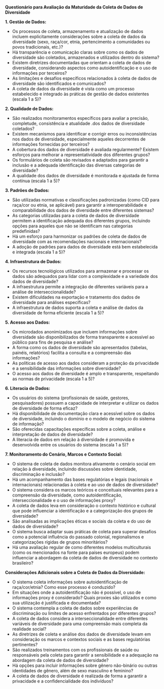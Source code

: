 **Questionário para Avaliação da Maturidade da Coleta de Dados de Diversidade**

**1\. Gestão de Dados:**

* Os processos de coleta, armazenamento e atualização de dados incluem explicitamente considerações sobre a coleta de dados da diversidade (sexo, raça/cor, etnia, pertencimento a comunidades ou povos tradicionais, etc.)?  
* Há transparência e comunicação claras sobre como os dados de diversidade são coletados, armazenados e utilizados dentro do sistema?  
* Existem diretrizes documentadas que orientam a coleta de dados de diversidade, considerando aspectos como autoidentificação e o uso de informações por terceiros?  
* As limitações e desafios específicos relacionados à coleta de dados de diversidade são identificados e comunicados?  
* A coleta de dados da diversidade é vista como um processo estabelecido e integrado às práticas de gestão de dados existentes (escala 1 a 5)?

**2\. Qualidade de Dados:**

* São realizados monitoramentos específicos para avaliar a precisão, completude, consistência e atualidade .dos dados de diversidade coletados?  
* Existem mecanismos para identificar e corrigir erros ou inconsistências nos dados de diversidade, especialmente aqueles decorrentes de informações fornecidas por terceiros?  
* A cobertura dos dados de diversidade é avaliada regularmente? Existem esforços para melhorar a representatividade dos diferentes grupos?  
* Os formulários de coleta são revisados e adaptados para garantir a inclusão e a adequada identificação das diversas categorias de diversidade?  
* A qualidade dos dados de diversidade é monitorada e ajustada de forma contínua (escala 1 a 5)?

**3\. Padrões de Dados:**

* São utilizadas normativas e classificações padronizadas (como CID para raça/cor ou etnia, se aplicável) para garantir a interoperabilidade e comparabilidade dos dados de diversidade entre diferentes sistemas?  
* As categorias utilizadas para a coleta de dados de diversidade permitem a identificação adequada dos diferentes grupos, incluindo opções para aqueles que não se identificam nas categorias predefinidas?  
* Há um esforço para harmonizar os padrões de coleta de dados de diversidade com as recomendações nacionais e internacionais?  
* A adoção de padrões para dados de diversidade está bem estabelecida e integrada (escala 1 a 5)?

**4\. Infraestrutura de Dados:**

* Os recursos tecnológicos utilizados para armazenar e processar os dados são adequados para lidar com a complexidade e a variedade dos dados de diversidade?  
* A infraestrutura permite a integração de diferentes variáveis para a análise de interseccionalidade?  
* Existem dificuldades na exportação e tratamento dos dados de diversidade para análises específicas?  
* A infraestrutura de dados suporta a coleta e análise de dados da diversidade de forma eficiente (escala 1 a 5)?

**5\. Acesso aos Dados:**

* Os microdados anonimizados que incluem informações sobre diversidade são disponibilizados de forma transparente e acessível ao público para fins de pesquisa e análise?  
* A forma como os dados de diversidade são apresentados (tabelas, painéis, relatórios) facilita a consulta e a compreensão das informações?  
* As políticas de acesso aos dados consideram a proteção da privacidade e a sensibilidade das informações sobre diversidade?  
* O acesso aos dados de diversidade é amplo e transparente, respeitando as normas de privacidade (escala 1 a 5)?

**6\. Literacia de Dados:**

* Os usuários do sistema (profissionais de saúde, gestores, pesquisadores) possuem a capacidade de interpretar e utilizar os dados de diversidade de forma eficaz?  
* Há disponibilidade de documentação clara e acessível sobre os dados de diversidade, incluindo o domínio e o modelo de negócio do sistema de informação?  
* São oferecidas capacitações específicas sobre a coleta, análise e interpretação de dados de diversidade?  
* A literacia de dados em relação à diversidade é promovida e desenvolvida entre os usuários do sistema (escala 1 a 5)?

**7\. Monitoramento do Cenário, Marcos e Contexto Social:**

* O sistema de coleta de dados monitora ativamente o cenário social em relação à diversidade, incluindo discussões sobre identidade, discriminação e inclusão?  
* Há um acompanhamento das bases regulatórias e legais (nacionais e internacionais) relacionadas à coleta e ao uso de dados de diversidade?  
* O sistema considera os marcos teóricos e conceituais relevantes para a compreensão da diversidade, como autoidentificação, interseccionalidade e o uso de informações proxy?  
* A coleta de dados leva em consideração o contexto histórico e cultural que pode influenciar a identificação e a categorização dos grupos de diversidade?  
* São analisadas as implicações éticas e sociais da coleta e do uso de dados de diversidade?  
* O sistema busca adaptar suas práticas de coleta para superar desafios como a potencial influência do passado colonial, regionalismos e categorizações rígidas de grupos minoritários?  
* Há uma avaliação regular de como diferentes modelos multiculturais (como os mencionados na fonte para países europeus) podem influenciar a abordagem da coleta de dados de diversidade no contexto brasileiro?

**Considerações Adicionais sobre a Coleta de Dados da Diversidade:**

* O sistema coleta informações sobre autoidentificação de raça/cor/etnia? Como esse processo é conduzido?  
* Em situações onde a autoidentificação não é possível, o uso de informações proxy é considerado? Quais proxies são utilizados e como sua utilização é justificada e documentada?  
* O sistema contempla a coleta de dados sobre experiências de discriminação ou limites de acesso enfrentados por diferentes grupos?  
* A coleta de dados considera a interseccionalidade entre diferentes variáveis de diversidade para uma compreensão mais completa da realidade social?  
* As diretrizes de coleta e análise dos dados de diversidade levam em consideração os marcos e contextos sociais e as bases regulatórias pertinentes?  
* São realizados treinamentos com os profissionais de saúde ou responsáveis pela coleta para garantir a sensibilidade e a adequação na abordagem da coleta de dados de diversidade?  
* Há opções para incluir informações sobre gênero não-binário ou outras identidades de gênero, além de sexo masculino e feminino?  
* A coleta de dados de diversidade é realizada de forma a garantir a privacidade e a confidencialidade dos indivíduos?

